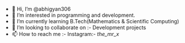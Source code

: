- 👋 Hi, I’m @abhigyan306
- 👀 I’m interested in programming and development.
- 🌱 I’m currently learning B.Tech(Mathematics & Scientific Computing)
- 💞️ I’m looking to collaborate on :- Development projects 
- 📫 How to reach me :- Instagram:- _the_mr_x_

<!---
abhigyan306/abhigyan306 is a ✨ special ✨ repository because its `README.md` (this file) appears on your GitHub profile.
You can click the Preview link to take a look at your changes.
--->
